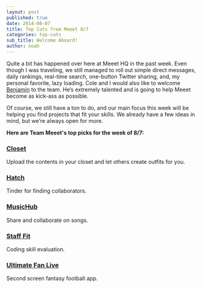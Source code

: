 ```yaml
---
layout: post
published: true
date: 2014-08-07
title: Top Cuts from Meeet 8/7
categories: top-cuts
sub_title: Welcome Aboard!
author: noah
---
```


Quite a bit has happened over here at Meeet HQ in the past week. Even though I was traveling, we still managed to roll out simple direct messages, daily rankings, real-time search, one-button Twitter sharing, and, my personal favorite, lazy loading. Cole and I would also like to welcome [Benjamin](https://twitter.com/nhqe) to the team. He’s extremely talented and is going to help Meeet become as kick-ass as possible.

Of course, we still have a ton to do, and our main focus this week will be helping you find projects that fit your skills. We already have a few ideas in mind, but we’re always open for more.

__Here are Team Meeet's top picks for the week of 8/7:__

### [Closet](http://beta.meeet.co/abinav/Closet)
Upload the contents in your closet and let others create outfits for you.

### [Hatch](http://beta.meeet.co/iruchan/Hatch)
Tinder for finding collaborators.

### [MusicHub](http://beta.meeet.co/asim/MusicHub)
Share and collaborate on songs.

### [Staff Fit](http://beta.meeet.co/chrispas/Staff%20fit)
Coding skill evaluation.

### [Ultimate Fan Live](http://beta.meeet.co/godall/Ultimate%20Fan%20Live)
Second screen fantasy football app.